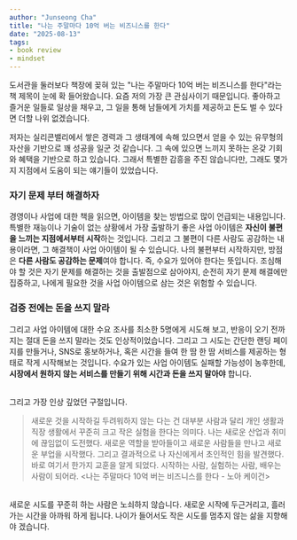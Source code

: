```yaml
---
author: "Junseong Cha"
title: "나는 주말마다 10억 버는 비즈니스를 한다"
date: "2025-08-13"
tags: 
- book review
- mindset
---
```


도서관을 둘러보다 책장에 꽂혀 있는 "나는 주말마다 10억 버는 비즈니스를 한다"라는 책 제목이 눈에 확 들어왔습니다. 요즘 저의 가장 큰 관심사이기 때문입니다. 좋아하고 즐거운 일들로 일상을 채우고, 그 일을 통해 남들에게 가치를 제공하고 돈도 벌 수 있다면 더할 나위 없겠습니다.

저자는 실리콘밸리에서 쌓은 경력과 그 생태계에 속해 있으면서 얻을 수 있는 유무형의 자산을 기반으로 꽤 성공을 일군 것 같습니다. 그 속에 있으면 느끼지 못하는 온갖 기회와 혜택을 기반으로 하고 있습니다. 그래서 특별한 감흥을 주진 않습니다만, 그래도 몇가지 지점에서 도움이 되는 얘기들이 있었습니다.

### 자기 문제 부터 해결하자
경영이나 사업에 대한 책을 읽으면, 아이템을 찾는 방법으로 많이 언급되는 내용입니다. 특별한 재능이나 기술이 없는 상황에서 가장 출발하기 좋은 사업 아이템은 **자신이 불편을 느끼는 지점에서부터 시작**하는 것입니다. 그리고 그 불편이 다른 사람도 공감하는 내용이라면, 그 해결책이 사업 아이템이 될 수 있습니다. 나의 불편부터 시작하지만, 방점은 **​다른 사람도 공감하는 문제**여야 합니다. 즉, 수요가 있어야 한다는 뜻입니다. 조심해야 할 것은 자기 문제를 해결하는 것을 출발점으로 삼아야지, 순전히 자기 문제 해결에만 집중하고, 나에게 필요한 것을 사업 아이템으로 삼는 것은 위험할 수 있습니다.

### 검증 전에는 돈을 쓰지 말라
그리고 사업 아이템에 대한 수요 조사를 최소한 5명에게 시도해 보고, 반응이 오기 전까지는 절대 돈을 쓰지 말라는 것도 인상적이었습니다. 그리고 그 시도는 간단한 랜딩 페이지를 만들거나, SNS로 홍보하거나, 혹은 시간을 들여 한 땀 한 땀 서비스를 제공하는 형태로 작게 시작해보는 것입니다. 수요가 있는 사업 아이템도 실패할 가능성이 농후한데, **시장에서 원하지 않는 서비스를 만들기 위해 시간과 돈을 쓰지 말아야** 합니다.

\
그리고 가장 인상 깊었던 구절입니다.

> 새로운 것을 시작하길 두려워하지 않는 다는 건  대부분 사람과 달리 개인 생활과 직장 생활에서 꾸준히 크고 작은 실험을 한다는 의미다. 나는 새로운 산업과 취미에 끊임없이 도전했다. 새로운 역할을 받아들이고 새로운 사람들을 만나고 새로운 부업을 시작했다. 그리고 결과적으로 나 자신에게서 초인적인 힘을 발견했다. 바로 여기서 한가지 교훈을 알게 되었다. 시작하는 사람, 실험하는 사람, 배우는 사람이 되어라. <나는 주말마다 10억 버는 비즈니스를 한다 - 노아 케이건>

\
새로운 시도를 꾸준히 하는 사람은 노쇠하지 않습니다. 새로운 시작에 두근거리고, 흘러가는 시간을 아까워 하게 됩니다. 나이가 들어서도 작은 시도를 멈추지 않는 삶을 지향해야 겠습니다.